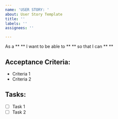 ```yaml
---
name: 'USER STORY: '
about: User Story Template
title: ''
labels: ''
assignees: ''

---
```


As a ** ** I want to be able to ** ** so that I can ** **

## Acceptance Criteria:

- Criteria 1
- Criteria 2

## Tasks:
- [ ] Task 1
- [ ] Task 2
